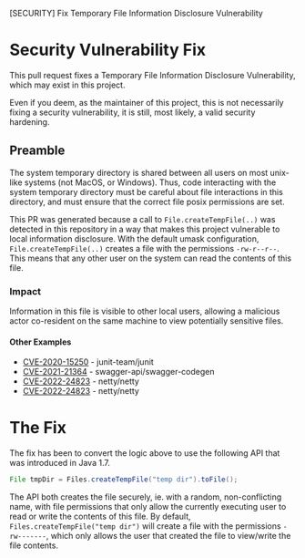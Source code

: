 [SECURITY] Fix Temporary File Information Disclosure Vulnerability

# Security Vulnerability Fix

This pull request fixes a Temporary File Information Disclosure Vulnerability, which may exist in this project.

Even if you deem, as the maintainer of this project, this is not necessarily fixing a security vulnerability, it is still, most likely, a valid security hardening.

## Preamble

The system temporary directory is shared between all users on most unix-like systems (not MacOS, or Windows). Thus, code interacting with the system temporary directory must be careful about file interactions in this directory, and must ensure that the correct file posix permissions are set.

This PR was generated because a call to `File.createTempFile(..)` was detected in this repository in a way that makes this project vulnerable to local information disclosure.
With the default umask configuration, `File.createTempFile(..)` creates a file with the permissions `-rw-r--r--`. This means that any other user on the system can read the contents of this file.

### Impact

Information in this file is visible to other local users, allowing a malicious actor co-resident on the same machine to view potentially sensitive files.

#### Other Examples

 - [CVE-2020-15250](https://github.com/advisories/GHSA-269g-pwp5-87pp) - junit-team/junit
 - [CVE-2021-21364](https://github.com/advisories/GHSA-hpv8-9rq5-hq7w) - swagger-api/swagger-codegen
 - [CVE-2022-24823](https://github.com/advisories/GHSA-5mcr-gq6c-3hq2) - netty/netty
 - [CVE-2022-24823](https://github.com/advisories/GHSA-269q-hmxg-m83q) - netty/netty

# The Fix

The fix has been to convert the logic above to use the following API that was introduced in Java 1.7.

```java
File tmpDir = Files.createTempFile("temp dir").toFile();
```

The API both creates the file securely, ie. with a random, non-conflicting name, with file permissions that only allow the currently executing user to read or write the contents of this file.
By default, `Files.createTempFile("temp dir")` will create a file with the permissions `-rw-------`, which only allows the user that created the file to view/write the file contents.

